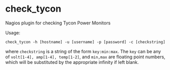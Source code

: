 # check_tycon
Nagios plugin for checking Tycon Power Monitors

Usage:

	check_tycon -h [hostname] -u [username] -p [password] -c [checkstring]

where `checkstring` is a string of the form `key:min:max`. The `key` can be
any of `volt[1-4], amp[1-4], temp[1-2]`, and `min,max` are floating point
numbers, which will be substituted by the appropriate infinity if left blank.

